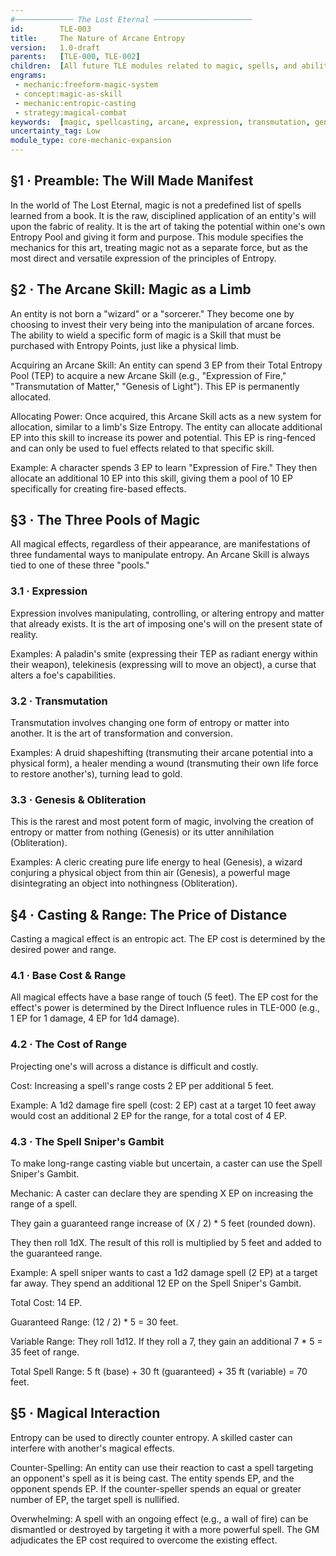 ```yaml
---
#───────────── The Lost Eternal ──────────────────────
id:        TLE-003
title:     The Nature of Arcane Entropy
version:   1.0-draft
parents:   [TLE-000, TLE-002]
children:  [All future TLE modules related to magic, spells, and abilities]
engrams:
 - mechanic:freeform-magic-system
 - concept:magic-as-skill
 - mechanic:entropic-casting
 - strategy:magical-combat
keywords:  [magic, spellcasting, arcane, expression, transmutation, genesis, TLE]
uncertainty_tag: Low
module_type: core-mechanic-expansion
---
```

## §1 · Preamble: The Will Made Manifest
In the world of The Lost Eternal, magic is not a predefined list of spells learned from a book. It is the raw, disciplined application of an entity's will upon the fabric of reality. It is the art of taking the potential within one's own Entropy Pool and giving it form and purpose. This module specifies the mechanics for this art, treating magic not as a separate force, but as the most direct and versatile expression of the principles of Entropy.

## §2 · The Arcane Skill: Magic as a Limb
An entity is not born a "wizard" or a "sorcerer." They become one by choosing to invest their very being into the manipulation of arcane forces. The ability to wield a specific form of magic is a Skill that must be purchased with Entropy Points, just like a physical limb.

Acquiring an Arcane Skill: An entity can spend 3 EP from their Total Entropy Pool (TEP) to acquire a new Arcane Skill (e.g., "Expression of Fire," "Transmutation of Matter," "Genesis of Light"). This EP is permanently allocated.

Allocating Power: Once acquired, this Arcane Skill acts as a new system for allocation, similar to a limb's Size Entropy. The entity can allocate additional EP into this skill to increase its power and potential. This EP is ring-fenced and can only be used to fuel effects related to that specific skill.

Example: A character spends 3 EP to learn "Expression of Fire." They then allocate an additional 10 EP into this skill, giving them a pool of 10 EP specifically for creating fire-based effects.

## §3 · The Three Pools of Magic
All magical effects, regardless of their appearance, are manifestations of three fundamental ways to manipulate entropy. An Arcane Skill is always tied to one of these three "pools."

### 3.1 · Expression
Expression involves manipulating, controlling, or altering entropy and matter that already exists. It is the art of imposing one's will on the present state of reality.

Examples: A paladin's smite (expressing their TEP as radiant energy within their weapon), telekinesis (expressing will to move an object), a curse that alters a foe's capabilities.

### 3.2 · Transmutation
Transmutation involves changing one form of entropy or matter into another. It is the art of transformation and conversion.

Examples: A druid shapeshifting (transmuting their arcane potential into a physical form), a healer mending a wound (transmuting their own life force to restore another's), turning lead to gold.

### 3.3 · Genesis & Obliteration
This is the rarest and most potent form of magic, involving the creation of entropy or matter from nothing (Genesis) or its utter annihilation (Obliteration).

Examples: A cleric creating pure life energy to heal (Genesis), a wizard conjuring a physical object from thin air (Genesis), a powerful mage disintegrating an object into nothingness (Obliteration).

## §4 · Casting & Range: The Price of Distance
Casting a magical effect is an entropic act. The EP cost is determined by the desired power and range.

### 4.1 · Base Cost & Range
All magical effects have a base range of touch (5 feet). The EP cost for the effect's power is determined by the Direct Influence rules in TLE-000 (e.g., 1 EP for 1 damage, 4 EP for 1d4 damage).

### 4.2 · The Cost of Range
Projecting one's will across a distance is difficult and costly.

Cost: Increasing a spell's range costs 2 EP per additional 5 feet.

Example: A 1d2 damage fire spell (cost: 2 EP) cast at a target 10 feet away would cost an additional 2 EP for the range, for a total cost of 4 EP.

### 4.3 · The Spell Sniper's Gambit
To make long-range casting viable but uncertain, a caster can use the Spell Sniper's Gambit.

Mechanic: A caster can declare they are spending X EP on increasing the range of a spell.

They gain a guaranteed range increase of (X / 2) * 5 feet (rounded down).

They then roll 1dX. The result of this roll is multiplied by 5 feet and added to the guaranteed range.

Example: A spell sniper wants to cast a 1d2 damage spell (2 EP) at a target far away. They spend an additional 12 EP on the Spell Sniper's Gambit.

Total Cost: 14 EP.

Guaranteed Range: (12 / 2) * 5 = 30 feet.

Variable Range: They roll 1d12. If they roll a 7, they gain an additional 7 * 5 = 35 feet of range.

Total Spell Range: 5 ft (base) + 30 ft (guaranteed) + 35 ft (variable) = 70 feet.

## §5 · Magical Interaction
Entropy can be used to directly counter entropy. A skilled caster can interfere with another's magical effects.

Counter-Spelling: An entity can use their reaction to cast a spell targeting an opponent's spell as it is being cast. The entity spends EP, and the opponent spends EP. If the counter-speller spends an equal or greater number of EP, the target spell is nullified.

Overwhelming: A spell with an ongoing effect (e.g., a wall of fire) can be dismantled or destroyed by targeting it with a more powerful spell. The GM adjudicates the EP cost required to overcome the existing effect.